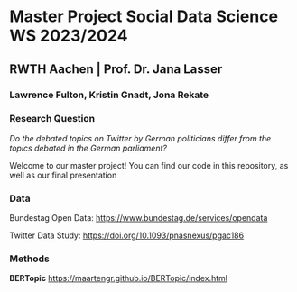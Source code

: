 # Master Project Social Data Science WS 2023/2024
## RWTH Aachen | Prof. Dr. Jana Lasser
### Lawrence Fulton, Kristin Gnadt, Jona Rekate

### Research Question

*Do the debated topics on Twitter by German politicians differ from the topics debated in the German parliament?*


Welcome to our master project!
You can find our code in this repository, as well as our final presentation

### Data
Bundestag Open Data:
https://www.bundestag.de/services/opendata

Twitter Data Study:
https://doi.org/10.1093/pnasnexus/pgac186

### Methods

**BERTopic**
https://maartengr.github.io/BERTopic/index.html





